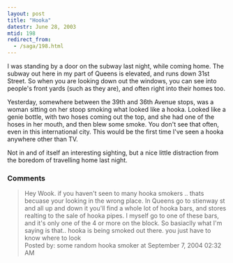```yaml
---
layout: post
title: "Hooka"
datestr: June 28, 2003
mtid: 198
redirect_from:
  - /saga/198.html
---
```


I was standing by a door on the subway last night, while coming home.  The subway out here in my part of Queens is elevated, and runs down 31st Street.  So when you are looking down out the windows, you can see into people's front yards (such as they are), and often right into their homes too.

Yesterday, somewhere between the 39th and 36th Avenue stops, was a woman sitting on her stoop smoking what looked like a hooka.  Looked like a genie bottle, with two hoses coming out the top, and she had one of the hoses in her mouth, and then blew some smoke.  You don't see that often, even in this international city.  This would be the first time I've seen a hooka anywhere other than TV.

Not in and of itself an interesting sighting, but a nice little distraction from the boredom of travelling home last night.

### Comments

<blockquote>
Hey Wook. if you haven't seen to many hooka smokers .. thats becuase your looking in the wrong place. In Queens go to stienway st and all up and down it you'll find a whole lot of hooka bars, and stores realting to the sale of hooka pipes. I myself go to one of these bars, and it's only one of the 4 or more on the block. So basiaclly what I'm saying is that.. hooka is being smoked out there. you just have to know where to look
<div class="post-meta">Posted by: some random hooka smoker at September  7, 2004 02:32 AM</div> </blockquote>


